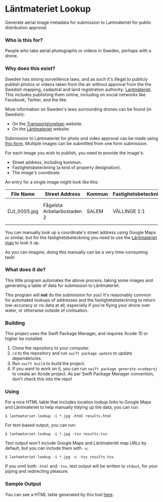 # Läntmateriet Lookup

Generate aerial image metadata for submission to Lantmäteriet for public distribution approval.

### Who is this for? 

People who take aerial photographs or videos in Sweden, perhaps with a drone.

### Why does this exist?

Sweden has strong surveillence laws, and as such it's illegal to publicly publish photos or videos taken from the air without approval from the the Swedish mapping, cadastral and land registration authority: [Lantmäteriet](https://www.lantmateriet.se). This includes publishing them online, including on social networks like Facebook, Twitter, and the like.

More information on Sweden's laws surrounding drones can be found (in Swedish):

- On the [Transportstyrelsen](https://www.transportstyrelsen.se/dronare) website.
- On the [Läntmateriet](https://www.lantmateriet.se/sv/Om-Lantmateriet/Rattsinformation/spridningstillstand) website.

Submission to Läntmateriet for photo and video approval can be made using [this form](https://www.lantmateriet.se/sv/Om-Lantmateriet/Rattsinformation/spridningstillstand/ansok-om-spridningstillstand/). Multiple images can be submitted from one form submission.

For each image you wish to publish, you need to provide the image's:

- Street address, including kommun. 
- Fastighetsbeteckning (a kind of property designation).
- The image's coordinate. 

An entry for a single image might look like this: 

| File Name | Street Address | Kommun | Fastighetsbeteckning | Coordinate |
| --- | --- | --- | --- | --- |
| DJI_0005.jpg | Fågelsta Arbetarbostaden 2 | SALEM | VÄLLINGE 1:1 | 59° 13’ 19,65” N, 17° 44’ 41,166” E |

You can manually look up a coordinate's street address using Google Maps or similar, but for the fastighetsbeteckning you need to use the [Läntmateriet map](https://kso.etjanster.lantmateriet.se) to look it up.

As you can imagine, doing this manually can be a very time-consuming task!

### What does it do?

This little program automates the above process, taking some images and generating a table of data for submission to Läntmateriet. 

This program will **not** do the submission for you! It's reasonably common for automated lookups of addresses and the fastighetsbeteckning to return low-accuracy or no data at all, especially if you're flying your drone over water, or otherwise outside of civilisation. 

### Building

This project uses the Swift Package Manager, and requires Xcode 10 or higher be installed. 

1. Clone the repository to your computer. 
2. `cd` to the repository and run `swift package update` to update dependencies. 
3. Run `swift build` to build the project.
4. If you want to work on it, you can run `swift package generate-xcodeproj` to create an Xcode project. As per Swift Package Manager convention, don't check this into the repo!

### Using 

For a nice HTML table that includes location lookup links to Google Maps and Läntmateriet to help manually tidying up the data, you can run:

`$ lantmateriet-lookup -i *.jpg -html results.html`

For text-based output, you can run: 

`$ lantmateriet-lookup -i *.jpg -tsv results.tsv`

Text output won't include Google Maps and Läntmateriet map URLs by default, but you can include them with `-u`:

`$ lantmateriet-lookup -i *.jpg -u -tsv results.tsv`

If you omit both `-html` and `-tsv`, text output will be written to `stdout`, for your piping and redirecting pleasure. 

### Sample Output

You can see a HTML table generated by this tool [here](http://htmlpreview.github.com/?https://github.com/ikenndac/lantmateriet-lookup/blob/master/Documentation/sample-output.html).
